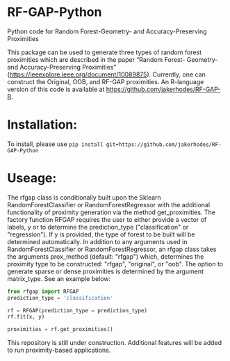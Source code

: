 # RF-GAP-Python
Python code for Random Forest-Geometry- and Accuracy-Preserving Proximities

This package can be used to generate three types of random forest proximities which are described in the paper “Random Forest- Geometry- and Accuracy-Preserving Proximities” (https://ieeexplore.ieee.org/document/10089875). Currently, one can construct the Original, OOB, and RF-GAP proximities. An R-language version of this code is available at https://github.com/jakerhodes/RF-GAP-R.

# Installation:
To install, please use ```pip install git+https://github.com/jakerhodes/RF-GAP-Python```
# Useage:

The rfgap class is conditionally built upon the Sklearn RandomForestClassifier or RandomForestRegressor with the additional functionality of proximity generation via the method get_proximities. The factory function RFGAP requires the user to either provide a vector of labels, y or to determine the prediction_type ("classification" or "regression"). If y is provided, the type of forest to be built will be determined automatically. In addition to any arguments used in RandomForestClassifier or RandomForestRegressor, an rfgap class takes the arguments prox_method (default: "rfgap") which, determines the proximity type to be constructed: "rfgap", "original", or "oob". The option to generate sparse or dense proximities is determined by the argument matrix_type. See an example below:


```python
from rfgap import RFGAP
prediction_type = 'classification'

rf = RFGAP(prediction_type = prediction_type)
rf.fit(x, y)

proximities = rf.get_proximities()

```


This repository is still under construction. Additional features will be added to run proximity-based applications. 

